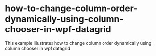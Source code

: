 # how-to-change-column-order-dynamically-using-column-chooser-in-wpf-datagrid
This example illustrates how to change column order dynamically using column chooser in wpf datagrid

